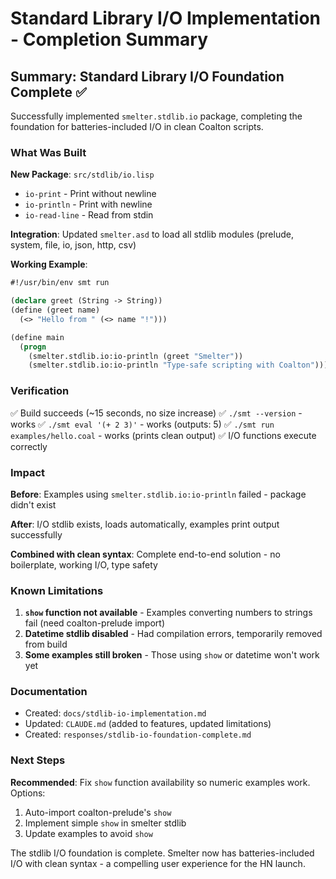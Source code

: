 # Standard Library I/O Implementation - Completion Summary

## Summary: Standard Library I/O Foundation Complete ✅

Successfully implemented `smelter.stdlib.io` package, completing the foundation for batteries-included I/O in clean Coalton scripts.

### What Was Built

**New Package**: `src/stdlib/io.lisp`
- `io-print` - Print without newline
- `io-println` - Print with newline
- `io-read-line` - Read from stdin

**Integration**: Updated `smelter.asd` to load all stdlib modules (prelude, system, file, io, json, http, csv)

**Working Example**:
```lisp
#!/usr/bin/env smt run

(declare greet (String -> String))
(define (greet name)
  (<> "Hello from " (<> name "!")))

(define main
  (progn
    (smelter.stdlib.io:io-println (greet "Smelter"))
    (smelter.stdlib.io:io-println "Type-safe scripting with Coalton")))
```

### Verification

✅ Build succeeds (~15 seconds, no size increase)
✅ `./smt --version` - works
✅ `./smt eval '(+ 2 3)'` - works (outputs: 5)
✅ `./smt run examples/hello.coal` - works (prints clean output)
✅ I/O functions execute correctly

### Impact

**Before**: Examples using `smelter.stdlib.io:io-println` failed - package didn't exist

**After**: I/O stdlib exists, loads automatically, examples print output successfully

**Combined with clean syntax**: Complete end-to-end solution - no boilerplate, working I/O, type safety

### Known Limitations

1. **`show` function not available** - Examples converting numbers to strings fail (need coalton-prelude import)
2. **Datetime stdlib disabled** - Had compilation errors, temporarily removed from build
3. **Some examples still broken** - Those using `show` or datetime won't work yet

### Documentation

- Created: `docs/stdlib-io-implementation.md`
- Updated: `CLAUDE.md` (added to features, updated limitations)
- Created: `responses/stdlib-io-foundation-complete.md`

### Next Steps

**Recommended**: Fix `show` function availability so numeric examples work. Options:
1. Auto-import coalton-prelude's `show`
2. Implement simple `show` in smelter stdlib
3. Update examples to avoid `show`

The stdlib I/O foundation is complete. Smelter now has batteries-included I/O with clean syntax - a compelling user experience for the HN launch.
